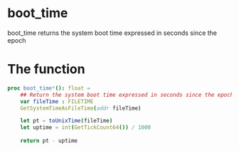 # boot_time

boot_time returns the system boot time expressed in seconds since the epoch

# The function
```nim
proc boot_time*(): float = 
    ## Return the system boot time expressed in seconds since the epoch
    var fileTime : FILETIME
    GetSystemTimeAsFileTime(addr fileTime)

    let pt = toUnixTime(fileTime)
    let uptime = int(GetTickCount64()) / 1000
    
    return pt - uptime
```